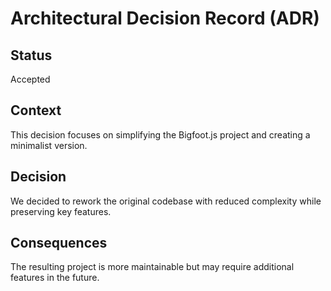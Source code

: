 # Architectural Decision Record (ADR)

## Status
Accepted

## Context
This decision focuses on simplifying the Bigfoot.js project and creating a minimalist version.

## Decision
We decided to rework the original codebase with reduced complexity while preserving key features.

## Consequences
The resulting project is more maintainable but may require additional features in the future.
